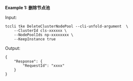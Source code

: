**Example 1: 删除节点池**



Input: 

```
tccli tke DeleteClusterNodePool --cli-unfold-argument  \
    --ClusterId cls-xxxxxx \
    --NodePoolIds np-xxxxxxxx \
    --KeepInstance true
```

Output: 
```
{
    "Response": {
        "RequestId": "xxxx"
    }
}
```

